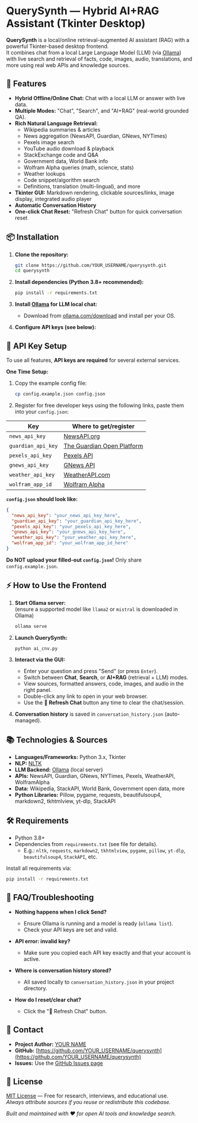# QuerySynth — Hybrid AI+RAG Assistant (Tkinter Desktop)

**QuerySynth** is a local/online retrieval-augmented AI assistant (RAG) with a powerful Tkinter-based desktop frontend.  
It combines chat from a local Large Language Model (LLM) (via [Ollama](https://ollama.com/)) with live search and retrieval of facts, code, images, audio, translations, and more using real web APIs and knowledge sources.

## 🚀 Features

- **Hybrid Offline/Online Chat:** Chat with a local LLM or answer with live data.
- **Multiple Modes:** "Chat", "Search", and "AI+RAG" (real-world grounded QA).
- **Rich Natural Language Retrieval:**
  - Wikipedia summaries & articles
  - News aggregation (NewsAPI, Guardian, GNews, NYTimes)
  - Pexels image search
  - YouTube audio download & playback
  - StackExchange code and Q&A
  - Government data, World Bank info
  - Wolfram Alpha queries (math, science, stats)
  - Weather lookups
  - Code snippet/algorithm search
  - Definitions, translation (multi-lingual), and more
- **Tkinter GUI:** Markdown rendering, clickable sources/links, image display, integrated audio player
- **Automatic Conversation History**
- **One-click Chat Reset:** "Refresh Chat" button for quick conversation reset

## 📦 Installation

1. **Clone the repository:**
   ```bash
   git clone https://github.com/YOUR_USERNAME/querysynth.git
   cd querysynth
   ```

2. **Install dependencies (Python 3.8+ recommended):**
   ```bash
   pip install -r requirements.txt
   ```

3. **Install [Ollama](https://ollama.com/download) for LLM local chat:**
   - Download from [ollama.com/download](https://ollama.com/download) and install per your OS.

4. **Configure API keys (see below):**

## 🔑 API Key Setup

To use all features, **API keys are required** for several external services.

**One Time Setup:**
1. Copy the example config file:
   ```bash
   cp config.example.json config.json
   ```
2. Register for free developer keys using the following links, paste them into your `config.json`:

| Key                   | Where to get/register                                      |
|-----------------------|-----------------------------------------------------------|
| `news_api_key`        | [NewsAPI.org](https://newsapi.org/)                       |
| `guardian_api_key`    | [The Guardian Open Platform](https://open-platform.theguardian.com/access/) |
| `pexels_api_key`      | [Pexels API](https://www.pexels.com/api/)                 |
| `gnews_api_key`       | [GNews API](https://gnews.io/docs/)                       |
| `weather_api_key`     | [WeatherAPI.com](https://www.weatherapi.com/)             |
| `wolfram_app_id`      | [Wolfram Alpha](https://developer.wolframalpha.com/portal/myapps/)  |

**`config.json` should look like:**
```json
{
  "news_api_key": "your_news_api_key_here",
  "guardian_api_key": "your_guardian_api_key_here",
  "pexels_api_key": "your_pexels_api_key_here",
  "gnews_api_key": "your_gnews_api_key_here",
  "weather_api_key": "your_weather_api_key_here",
  "wolfram_app_id": "your_wolfram_app_id_here"
}
```
**Do NOT upload your filled-out `config.json`!** Only share `config.example.json`.

## ⚡️ How to Use the Frontend

1. **Start Ollama server:**  
   (ensure a supported model like `llama2` or `mistral` is downloaded in Ollama)
   ```bash
   ollama serve
   ```

2. **Launch QuerySynth:**
   ```bash
   python ai_cnv.py
   ```

3. **Interact via the GUI:**
   - Enter your question and press "Send" (or press `Enter`).
   - Switch between **Chat**, **Search**, or **AI+RAG** (retrieval + LLM) modes.
   - View sources, formatted answers, code, images, and audio in the right panel.
   - Double-click any link to open in your web browser.
   - Use the **🔄 Refresh Chat** button any time to clear the chat/session.

4. **Conversation history** is saved in `conversation_history.json` (auto-managed).

## 📚 Technologies & Sources

- **Languages/Frameworks:** Python 3.x, Tkinter
- **NLP:** [NLTK](https://www.nltk.org/)
- **LLM Backend:** [Ollama](https://ollama.com/) (local server)
- **APIs:** NewsAPI, Guardian, GNews, NYTimes, Pexels, WeatherAPI, WolframAlpha
- **Data:** Wikipedia, StackAPI, World Bank, Government open data, more
- **Python Libraries:** Pillow, pygame, requests, beautifulsoup4, markdown2, tkhtmlview, yt-dlp, StackAPI

## 🛠️ Requirements

- Python 3.8+
- Dependencies from `requirements.txt` (see file for details).
  - E.g.: `nltk`, `requests`, `markdown2`, `tkhtmlview`, `pygame`, `pillow`, `yt-dlp`, `beautifulsoup4`, `StackAPI`, etc.

Install all requirements via:
```bash
pip install -r requirements.txt
```

## 🙋 FAQ/Troubleshooting

- **Nothing happens when I click Send?**  
  - Ensure Ollama is running and a model is ready (`ollama list`).
  - Check your API keys are set and valid.

- **API error: invalid key?**  
  - Make sure you copied each API key exactly and that your account is active.

- **Where is conversation history stored?**  
  - All saved locally to `conversation_history.json` in your project directory.

- **How do I reset/clear chat?**  
  - Click the "🔄 Refresh Chat" button.

## 📧 Contact

- **Project Author:** [YOUR NAME](mailto:youremail@example.com)
- **GitHub:** [https://github.com/YOUR_USERNAME/querysynth](https://github.com/YOUR_USERNAME/querysynth)
- **Issues:** Use the [GitHub Issues page](https://github.com/YOUR_USERNAME/querysynth/issues)

## 📝 License

[MIT License](LICENSE) — Free for research, interviews, and educational use.  
*Always attribute sources if you reuse or redistribute this codebase.*

*Built and maintained with ❤️ for open AI tools and knowledge search.*